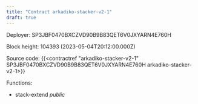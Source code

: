 ```yaml
---
title: "Contract arkadiko-stacker-v2-1"
draft: true
---
```

Deployer: SP3JBF0470BXCZVD90B9B83QET6V0JXYARN4E760H


 



Block height: 104393 (2023-05-04T20:12:00.000Z)

Source code: {{<contractref "arkadiko-stacker-v2-1" SP3JBF0470BXCZVD90B9B83QET6V0JXYARN4E760H arkadiko-stacker-v2-1>}}

Functions:

* stack-extend _public_
